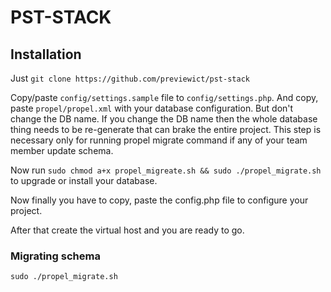 # PST-STACK

## Installation

Just `git clone https://github.com/previewict/pst-stack`

Copy/paste `config/settings.sample` file to `config/settings.php`. And copy, paste `propel/propel.xml` with your database configuration. But don't change the DB name. If you change the DB name then the whole database thing needs to be re-generate that can brake the entire project. This step is necessary only 
for running propel migrate command if any of your team member update schema.

Now run `sudo chmod a+x propel_migreate.sh && sudo ./propel_migrate.sh` to upgrade or install your database.

Now finally you have to copy, paste the config.php file to configure your project.
 
 After that create the virtual host and you are ready to go.
 
### Migrating schema
`sudo ./propel_migrate.sh`
